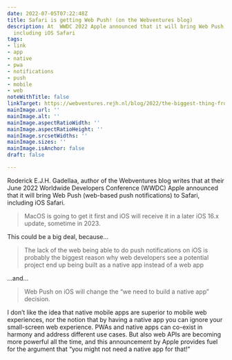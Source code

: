 ```yaml
---
date: 2022-07-05T07:22:48Z
title: Safari is getting Web Push! (on the Webventures blog)
description: At  WWDC 2022 Apple announced that it will bring Web Push to Safari,
  including iOS Safari
tags:
- link
- app
- native
- pwa
- notifications
- push
- mobile
- web
noteWithTitle: false
linkTarget: https://webventures.rejh.nl/blog/2022/the-biggest-thing-from-wwdc22/
mainImage.url: ''
mainImage.alt: ''
mainImage.aspectRatioWidth: ''
mainImage.aspectRatioHeight: ''
mainImage.srcsetWidths: ''
mainImage.sizes: ''
mainImage.isAnchor: false
draft: false

---
```

Roderick E.J.H. Gadellaa, author of the Webventures blog writes that at their June 2022 Worldwide Developers Conference (WWDC) Apple announced that it will bring Web Push (web-based push notifications) to Safari, including iOS Safari.

> MacOS is going to get it first and iOS will receive it in a later iOS 16.x update, sometime in 2023.

This could be a big deal, because…

> The lack of the web being able to do push notifications on iOS is probably the biggest reason why web developers see a potential project end up being built as a native app instead of a web app

…and… 

> Web Push on iOS will change the “we need to build a native app” decision.

I don’t like the idea that native mobile apps are superior to mobile web experiences, nor the notion that by having a native app you can ignore your small-screen web experience. PWAs and native apps can co-exist in harmony and address different use cases. But also web APIs are becoming more powerful all the time, and this announcement by Apple provides fuel for the argument that “you might not need a native app for that!”
